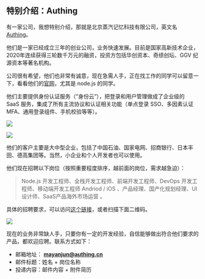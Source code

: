 ## 特别介绍：Authing

有一家公司，我想特别介绍，那就是北京蒸汽记忆科技有限公司，英文名 [Authing](https://authing.cn)。

他们是一家已经成立三年的创业公司，业务快速发展。目前是国家高新技术企业，2020年连续获得三轮数千万元的融资，投资方包括华创资本、奇绩创坛、GGV 纪源资本等著名机构。

公司很有希望，他们也非常有诚意，现在急需人手，正在找工作的同学可以留意一下，看看他们的[官网](https://www.authing.cn/)，尤其是 node.js 的同学。

他们主要提供身份认证服务（“身份云”），把登录和用户管理做成了企业级的 SaaS 服务，集成了所有主流协议和认证相关功能（单点登录 SSO、多因素认证 MFA、通用登录组件、手机校验等等）。

![](https://www.wangbase.com/blogimg/asset/202010/bg2020101005.png)

![](https://www.wangbase.com/blogimg/asset/202010/bg2020101006.png)

他们的客户主要是大中型企业，包括了中国石油、国家电网、招商银行、日本丰田、德高集团等。当然，小企业和个人开发者也可以使用。

他们现在招聘以下岗位（按照重要程度排序，越前面的岗位，需求越急迫）：

> Node.js 开发工程师、全栈开发工程师、前端开发工程师、DevOps 开发工程师、移动端开发工程师 Andriod / iOS 、产品经理、国产化规划经理、UI 设计师、SaaS产品海外市场运营 。

具体的招聘要求，可以访问[这个链接](https://authing.cn/joinus)，或者扫描下面二维码。

![](https://www.wangbase.com/blogimg/asset/202012/bg2020123010.jpg)

现在的业务非常缺人手，只要你有一定的开发经验，自信能够做出符合他们要求的产品，都欢迎应聘。联系方式如下：

- 邮箱地址： **mayanjun@authing.cn**
- 邮件标题：姓名 + 岗位名称
- 投递内容：邮件内容 + 附件简历
